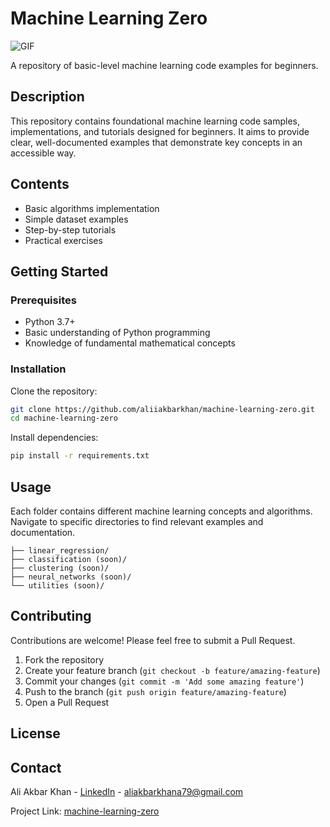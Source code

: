 # Machine Learning Zero

<img align="middle" alt="GIF" src="https://images-wixmp-ed30a86b8c4ca887773594c2.wixmp.com/f/12cbe8a4-f55c-4b40-85bb-d8e1405e7b84/derewio-1d534a30-bf98-4e95-b876-267b0bfea1a1.gif?token=eyJ0eXAiOiJKV1QiLCJhbGciOiJIUzI1NiJ9.eyJzdWIiOiJ1cm46YXBwOjdlMGQxODg5ODIyNjQzNzNhNWYwZDQxNWVhMGQyNmUwIiwiaXNzIjoidXJuOmFwcDo3ZTBkMTg4OTgyMjY0MzczYTVmMGQ0MTVlYTBkMjZlMCIsIm9iaiI6W1t7InBhdGgiOiJcL2ZcLzEyY2JlOGE0LWY1NWMtNGI0MC04NWJiLWQ4ZTE0MDVlN2I4NFwvZGVyZXdpby0xZDUzNGEzMC1iZjk4LTRlOTUtYjg3Ni0yNjdiMGJmZWExYTEuZ2lmIn1dXSwiYXVkIjpbInVybjpzZXJ2aWNlOmZpbGUuZG93bmxvYWQiXX0.MAHYh1Xpqjv-R0cSZtCRbmyO13JzitShLyOvTdYtJ9g" />

A repository of basic-level machine learning code examples for beginners.

## Description

This repository contains foundational machine learning code samples, implementations, and tutorials designed for beginners. It aims to provide clear, well-documented examples that demonstrate key concepts in an accessible way.

## Contents

- Basic algorithms implementation
- Simple dataset examples
- Step-by-step tutorials
- Practical exercises

## Getting Started

### Prerequisites

- Python 3.7+
- Basic understanding of Python programming
- Knowledge of fundamental mathematical concepts

### Installation

Clone the repository:
```bash
git clone https://github.com/aliiakbarkhan/machine-learning-zero.git
cd machine-learning-zero
```

Install dependencies:
```bash
pip install -r requirements.txt
```

## Usage

Each folder contains different machine learning concepts and algorithms. Navigate to specific directories to find relevant examples and documentation.

```
├── linear_regression/
├── classification (soon)/
├── clustering (soon)/
├── neural_networks (soon)/
└── utilities (soon)/
```

## Contributing

Contributions are welcome! Please feel free to submit a Pull Request.

1. Fork the repository
2. Create your feature branch (`git checkout -b feature/amazing-feature`)
3. Commit your changes (`git commit -m 'Add some amazing feature'`)
4. Push to the branch (`git push origin feature/amazing-feature`)
5. Open a Pull Request

## License



## Contact

Ali Akbar Khan - [LinkedIn](https://www.linkedin.com/in/aliiakbarkhan) - aliakbarkhana79@gmail.com

Project Link: [machine-learning-zero](https://github.com/aliiakbarkhan/machine-learning-zero)
